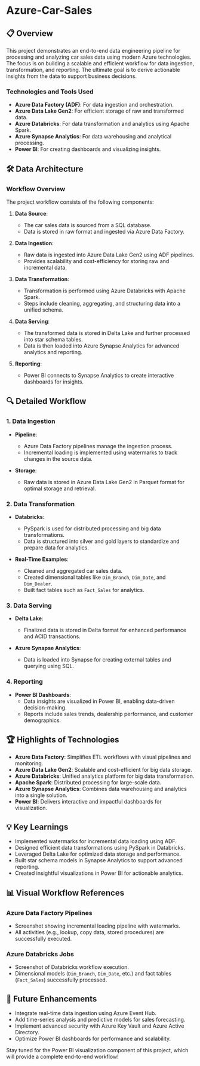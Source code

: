 # Azure-Car-Sales

## 📋 Overview

This project demonstrates an end-to-end data engineering pipeline for processing and analyzing car sales data using modern Azure technologies. The focus is on building a scalable and efficient workflow for data ingestion, transformation, and reporting. The ultimate goal is to derive actionable insights from the data to support business decisions.

### Technologies and Tools Used

- **Azure Data Factory (ADF)**: For data ingestion and orchestration.
- **Azure Data Lake Gen2**: For efficient storage of raw and transformed data.
- **Azure Databricks**: For data transformation and analytics using Apache Spark.
- **Azure Synapse Analytics**: For data warehousing and analytical processing.
- **Power BI**: For creating dashboards and visualizing insights.

## 🛠 Data Architecture

### Workflow Overview

The project workflow consists of the following components:

1. **Data Source**:
   - The car sales data is sourced from a SQL database.
   - Data is stored in raw format and ingested via Azure Data Factory.

2. **Data Ingestion**:
   - Raw data is ingested into Azure Data Lake Gen2 using ADF pipelines.
   - Provides scalability and cost-efficiency for storing raw and incremental data.

3. **Data Transformation**:
   - Transformation is performed using Azure Databricks with Apache Spark.
   - Steps include cleaning, aggregating, and structuring data into a unified schema.

4. **Data Serving**:
   - The transformed data is stored in Delta Lake and further processed into star schema tables.
   - Data is then loaded into Azure Synapse Analytics for advanced analytics and reporting.

5. **Reporting**:
   - Power BI connects to Synapse Analytics to create interactive dashboards for insights.

## 🔍 Detailed Workflow

### 1. Data Ingestion

- **Pipeline**:
  - Azure Data Factory pipelines manage the ingestion process.
  - Incremental loading is implemented using watermarks to track changes in the source data.

- **Storage**:
  - Raw data is stored in Azure Data Lake Gen2 in Parquet format for optimal storage and retrieval.

### 2. Data Transformation

- **Databricks**:
  - PySpark is used for distributed processing and big data transformations.
  - Data is structured into silver and gold layers to standardize and prepare data for analytics.

- **Real-Time Examples**:
  - Cleaned and aggregated car sales data.
  - Created dimensional tables like `Dim_Branch`, `Dim_Date`, and `Dim_Dealer`.
  - Built fact tables such as `Fact_Sales` for analytics.

### 3. Data Serving

- **Delta Lake**:
  - Finalized data is stored in Delta format for enhanced performance and ACID transactions.

- **Azure Synapse Analytics**:
  - Data is loaded into Synapse for creating external tables and querying using SQL.

### 4. Reporting

- **Power BI Dashboards**:
  - Data insights are visualized in Power BI, enabling data-driven decision-making.
  - Reports include sales trends, dealership performance, and customer demographics.

## 🏆 Highlights of Technologies

- **Azure Data Factory**: Simplifies ETL workflows with visual pipelines and monitoring.
- **Azure Data Lake Gen2**: Scalable and cost-efficient for big data storage.
- **Azure Databricks**: Unified analytics platform for big data transformation.
- **Apache Spark**: Distributed processing for large-scale data.
- **Azure Synapse Analytics**: Combines data warehousing and analytics into a single solution.
- **Power BI**: Delivers interactive and impactful dashboards for visualization.

## 💡 Key Learnings

- Implemented watermarks for incremental data loading using ADF.
- Designed efficient data transformations using PySpark in Databricks.
- Leveraged Delta Lake for optimized data storage and performance.
- Built star schema models in Synapse Analytics to support advanced reporting.
- Created insightful visualizations in Power BI for actionable analytics.

## 📊 Visual Workflow References

### Azure Data Factory Pipelines

- Screenshot showing incremental loading pipeline with watermarks.
- All activities (e.g., lookup, copy data, stored procedures) are successfully executed.

### Azure Databricks Jobs

- Screenshot of Databricks workflow execution.
- Dimensional models (`Dim_Branch`, `Dim_Date`, etc.) and fact tables (`Fact_Sales`) successfully processed.

## 🚀 Future Enhancements

- Integrate real-time data ingestion using Azure Event Hub.
- Add time-series analysis and predictive models for sales forecasting.
- Implement advanced security with Azure Key Vault and Azure Active Directory.
- Optimize Power BI dashboards for performance and scalability.

Stay tuned for the Power BI visualization component of this project, which will provide a complete end-to-end workflow!
